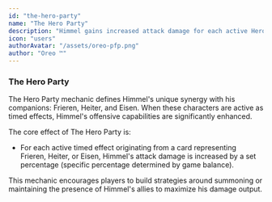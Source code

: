 ```yaml
---
id: "the-hero-party"
name: "The Hero Party"
description: "Himmel gains increased attack damage for each active Hero Party member."
icon: "users"
authorAvatar: "/assets/oreo-pfp.png"
author: "Oreo ™️"
---
```


### The Hero Party

The Hero Party mechanic defines Himmel's unique synergy with his companions: Frieren, Heiter, and Eisen. When these characters are active as timed effects, Himmel's offensive capabilities are significantly enhanced.

The core effect of The Hero Party is:

- For each active timed effect originating from a card representing Frieren, Heiter, or Eisen, Himmel's attack damage is increased by a set percentage (specific percentage determined by game balance).

This mechanic encourages players to build strategies around summoning or maintaining the presence of Himmel's allies to maximize his damage output.